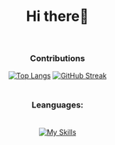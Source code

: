 <div id="header" align="center">

# Hi there👋<br><br>

### Contributions<br>
[![Top Langs](https://github-readme-stats.vercel.app/api/top-langs/?username=SalaniLeo&layout=compact&theme=transparent&hide_border=true&border_radius=15)](https://github.com/anuraghazra/github-readme-stats)
[![GitHub Streak](http://github-readme-streak-stats.herokuapp.com?user=SalaniLeo&theme=tokyonight_duo&hide_border=true&border_radius=15)](https://git.io/streak-stats)

  #
  
### Leanguages:<br><br>

[![My Skills](https://skillicons.dev/icons?i=python,html,css,javascript,c,java,bash)](https://skillicons.dev)
  
</div>
